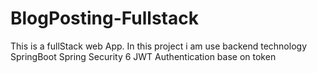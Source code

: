 # BlogPosting-Fullstack
This is a fullStack web App. In this project i am use backend technology SpringBoot Spring Security 6 JWT Authentication base on token

